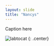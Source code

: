 ```yaml
---
layout: slide
title: "Nancys"
---
```


Caption here

![labtocat](https://octodex.github.com/images/labtocat.png)
{: .center}

